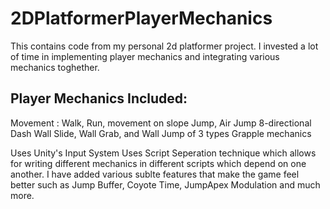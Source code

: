 # 2DPlatformerPlayerMechanics
This contains code from my personal 2d platformer project. I invested a lot of time in implementing player mechanics and integrating various mechanics toghether.

## Player Mechanics Included:
Movement : Walk, Run, movement on slope
Jump, Air Jump
8-directional Dash
Wall Slide, Wall Grab, and Wall Jump of 3 types
Grapple mechanics

Uses Unity's Input System
Uses Script Seperation technique which allows for writing different mechanics in different scripts which depend on one another.
I have added various sublte features that make the game feel better such as Jump Buffer, Coyote Time, JumpApex Modulation and much more.
